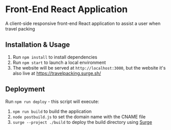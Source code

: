 # Front-End React Application

A client-side responsive front-end React application to assist a user when travel packing

## Installation & Usage

1. Run `npm install` to install dependencies
1. Run `npm start` to launch a local environment
1. The website will be served at `http://localhost:3000`, but the website it's also live at https://travelpacking.surge.sh/

## Deployment

Run `npm run deploy` - this script will execute:

1. `npm run build` to build the application
2. `node postbuild.js` to set the domain name with the CNAME file
3. `surge --project ./build` to deploy the build directory using [Surge](https://surge.sh/)
